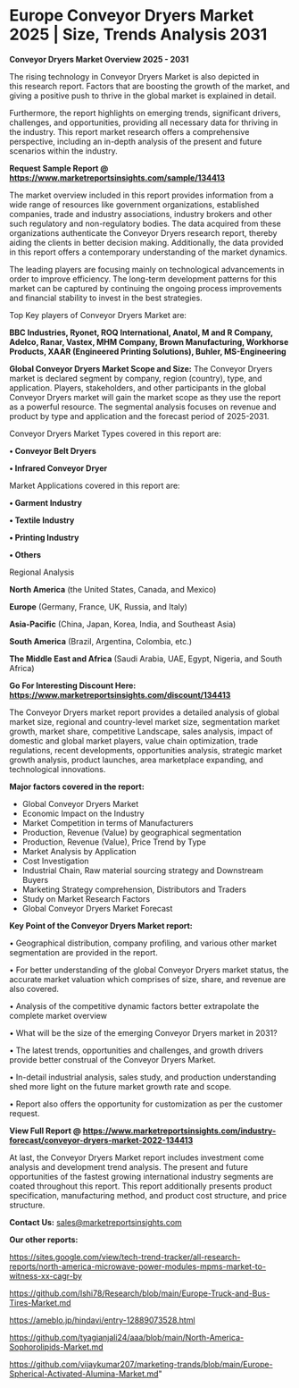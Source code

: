 # Europe Conveyor Dryers Market 2025 | Size, Trends Analysis 2031

<Strong> Conveyor Dryers Market Overview 2025 - 2031</strong>

The rising technology in Conveyor Dryers Market is also depicted in this research report. Factors that are boosting the growth of the market, and giving a positive push to thrive in the global market is explained in detail.

Furthermore, the report highlights on emerging trends, significant drivers, challenges, and opportunities, providing all necessary data for thriving in the industry. This report market research offers a comprehensive perspective, including an in-depth analysis of the present and future scenarios within the industry.

<strong>Request Sample Report @ <a href=https://www.marketreportsinsights.com/sample/134413>https://www.marketreportsinsights.com/sample/134413</a></strong>

The market overview included in this report provides information from a wide range of resources like government organizations, established companies, trade and industry associations, industry brokers and other such regulatory and non-regulatory bodies. The data acquired from these organizations authenticate the Conveyor Dryers research report, thereby aiding the clients in better decision making. Additionally, the data provided in this report offers a contemporary understanding of the market dynamics.

The leading players are focusing mainly on technological advancements in order to improve efficiency. The long-term development patterns for this market can be captured by continuing the ongoing process improvements and financial stability to invest in the best strategies.

Top Key players of Conveyor Dryers Market are:

<strong>BBC Industries, Ryonet, ROQ International, Anatol, M and R Company, Adelco, Ranar, Vastex, MHM Company, Brown Manufacturing, Workhorse Products, XAAR (Engineered Printing Solutions), Buhler, MS-Engineering</strong>

<strong><b>Global Conveyor Dryers Market Scope and Size:</b></strong>
The Conveyor Dryers market is declared segment by company, region (country), type, and application. Players, stakeholders, and other participants in the global Conveyor Dryers market will gain the market scope as they use the report as a powerful resource. The segmental analysis focuses on revenue and product by type and application and the forecast period of 2025-2031.

Conveyor Dryers Market Types covered in this report are:

<strong>• Conveyor Belt Dryers

• Infrared Conveyor Dryer</strong>

Market Applications covered in this report are:

<strong>• Garment Industry

• Textile Industry

• Printing Industry

• Others</strong> 

Regional Analysis

<strong>North America</strong> (the United States, Canada, and Mexico)

<strong>Europe</strong> (Germany, France, UK, Russia, and Italy)

<strong>Asia-Pacific</strong> (China, Japan, Korea, India, and Southeast Asia)

<strong>South America</strong> (Brazil, Argentina, Colombia, etc.)

<strong>The Middle East and Africa</strong> (Saudi Arabia, UAE, Egypt, Nigeria, and South Africa)

<strong>Go For Interesting Discount Here: <a href=https://www.marketreportsinsights.com/discount/134413>https://www.marketreportsinsights.com/discount/134413</a></strong>

The Conveyor Dryers market report provides a detailed analysis of global market size, regional and country-level market size, segmentation market growth, market share, competitive Landscape, sales analysis, impact of domestic and global market players, value chain optimization, trade regulations, recent developments, opportunities analysis, strategic market growth analysis, product launches, area marketplace expanding, and technological innovations.

<strong><b>Major factors covered in the report:</b></strong>
<ul>
  <li>Global Conveyor Dryers Market </li>
  <li>Economic Impact on the Industry</li>
  <li>Market Competition in terms of Manufacturers</li>
  <li>Production, Revenue (Value) by geographical segmentation</li>
  <li>Production, Revenue (Value), Price Trend by Type</li>
  <li>Market Analysis by Application</li>
  <li>Cost Investigation</li>
  <li>Industrial Chain, Raw material sourcing strategy and Downstream Buyers</li>
  <li>Marketing Strategy comprehension, Distributors and Traders</li>
  <li>Study on Market Research Factors</li>
  <li>Global Conveyor Dryers Market Forecast</li>
</ul>

<strong><b>Key Point of the Conveyor Dryers Market report:</b></strong>

• Geographical distribution, company profiling, and various other market segmentation are provided in the report.

• For better understanding of the global Conveyor Dryers market status, the accurate market valuation which comprises of size, share, and revenue are also covered.

• Analysis of the competitive dynamic factors better extrapolate the complete market overview

• What will be the size of the emerging Conveyor Dryers market in 2031?

• The latest trends, opportunities and challenges, and growth drivers provide better construal of the Conveyor Dryers Market.

• In-detail industrial analysis, sales study, and production understanding shed more light on the future market growth rate and scope.

• Report also offers the opportunity for customization as per the customer request.

<strong><b>View Full Report @ <a href=https://www.marketreportsinsights.com/industry-forecast/conveyor-dryers-market-2022-134413>https://www.marketreportsinsights.com/industry-forecast/conveyor-dryers-market-2022-134413</a></b></strong>


At last, the Conveyor Dryers Market report includes investment come analysis and development trend analysis. The present and future opportunities of the fastest growing international industry segments are coated throughout this report. This report additionally presents product specification, manufacturing method, and product cost structure, and price structure.

<strong>Contact Us:</strong>
sales@marketreportsinsights.com

<strong>Our other reports:</strong>

<a href=https://sites.google.com/view/tech-trend-tracker/all-research-reports/north-america-microwave-power-modules-mpms-market-to-witness-xx-cagr-by>https://sites.google.com/view/tech-trend-tracker/all-research-reports/north-america-microwave-power-modules-mpms-market-to-witness-xx-cagr-by</a>

<a href=https://github.com/Ishi78/Research/blob/main/Europe-Truck-and-Bus-Tires-Market.md>https://github.com/Ishi78/Research/blob/main/Europe-Truck-and-Bus-Tires-Market.md</a>

<a href=https://ameblo.jp/hindavi/entry-12889073528.html>https://ameblo.jp/hindavi/entry-12889073528.html</a>

<a href=https://github.com/tyagianjali24/aaa/blob/main/North-America-Sophorolipids-Market.md>https://github.com/tyagianjali24/aaa/blob/main/North-America-Sophorolipids-Market.md</a>

<a href=https://github.com/vijaykumar207/marketing-trands/blob/main/Europe-Spherical-Activated-Alumina-Market.md>https://github.com/vijaykumar207/marketing-trands/blob/main/Europe-Spherical-Activated-Alumina-Market.md</a>"
